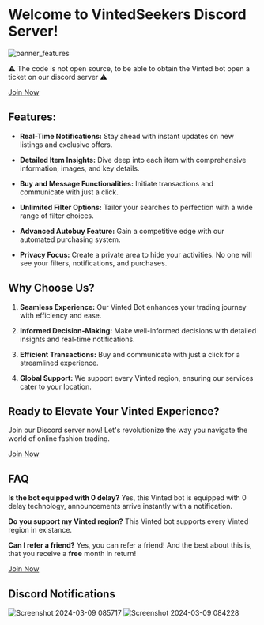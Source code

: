 # Welcome to VintedSeekers Discord Server!
![banner_features](https://github.com/Relax594/VintedSeekers/assets/22765758/565ea13c-4dbb-4069-b008-f3e51cc321a8)

⚠️ The code is not open source, to be able to obtain the Vinted bot open a ticket on our discord server ⚠️

[Join Now](https://discord.gg/QHUzScS7Fj)

## Features:

- **Real-Time Notifications:** Stay ahead with instant updates on new listings and exclusive offers.

- **Detailed Item Insights:** Dive deep into each item with comprehensive information, images, and key details.

- **Buy and Message Functionalities:** Initiate transactions and communicate with just a click.

- **Unlimited Filter Options:** Tailor your searches to perfection with a wide range of filter choices.

- **Advanced Autobuy Feature:** Gain a competitive edge with our automated purchasing system.

- **Privacy Focus:** Create a private area to hide your activities. No one will see your filters, notifications, and purchases.

## Why Choose Us?

1. **Seamless Experience:** Our Vinted Bot enhances your trading journey with efficiency and ease.

2. **Informed Decision-Making:** Make well-informed decisions with detailed insights and real-time notifications.

3. **Efficient Transactions:** Buy and communicate with just a click for a streamlined experience.

4. **Global Support:** We support every Vinted region, ensuring our services cater to your location.

## Ready to Elevate Your Vinted Experience?

Join our Discord server now! Let's revolutionize the way you navigate the world of online fashion trading.

[Join Now](https://discord.gg/QHUzScS7Fj)

## FAQ

**Is the bot equipped with 0 delay?** Yes, this Vinted bot is equipped with 0 delay technology, announcements arrive instantly with a notification.

**Do you support my Vinted region?** This Vinted bot supports every Vinted region in existance.

**Can I refer a friend?** Yes, you can refer a friend! And the best about this is, that you receive a **free** month in return!

[Join Now](https://discord.gg/QHUzScS7Fj)

## Discord Notifications
![Screenshot 2024-03-09 085717](https://github.com/Relax594/VintedSeekers/assets/22765758/0c707ce5-3d3b-42f7-8ff3-8cae63403a0e)
![Screenshot 2024-03-09 084228](https://github.com/Relax594/VintedSeekers/assets/22765758/ec82b543-b701-4749-857b-95099a5f0671)
